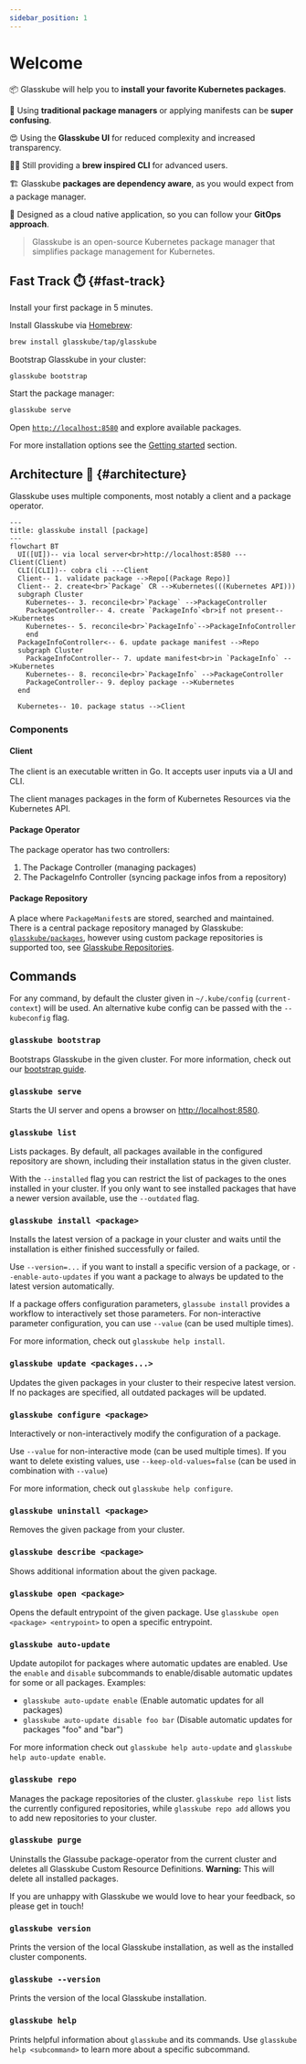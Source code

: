 ```yaml
---
sidebar_position: 1
---
```


# Welcome

📦️ Glasskube will help you to **install your favorite Kubernetes packages**.

🤯 Using **traditional package managers** or applying manifests can be **super confusing**.

😍 Using the **Glasskube UI** for reduced complexity and increased transparency.

🧑‍💻 Still providing a **brew inspired CLI** for advanced users.

🏗️ Glasskube **packages are dependency aware**, as you would expect from a package manager.

🤖 Designed as a cloud native application, so you can follow your **GitOps approach**.

> Glasskube is an open-source Kubernetes package manager that simplifies package management for Kubernetes.

## Fast Track ⏱️ {#fast-track}

Install your first package in 5 minutes.

Install Glasskube via [Homebrew](https://brew.sh/):

```bash
brew install glasskube/tap/glasskube
```

Bootstrap Glasskube in your cluster:

```
glasskube bootstrap
```

Start the package manager:

```bash
glasskube serve
```

Open [`http://localhost:8580`](http://localhost:8580) and explore available packages.

For more installation options see the [Getting started](getting-started/install) section.

## Architecture 📏 {#architecture}

Glasskube uses multiple components, most notably a client and a package operator.

```mermaid
---
title: glasskube install [package]
---
flowchart BT
  UI([UI])-- via local server<br>http://localhost:8580 ---Client(Client)
  CLI([CLI])-- cobra cli ---Client
  Client-- 1. validate package -->Repo[(Package Repo)]
  Client-- 2. create<br>`Package` CR -->Kubernetes(((Kubernetes API)))
  subgraph Cluster
    Kubernetes-- 3. reconcile<br>`Package` -->PackageController
    PackageController-- 4. create `PackageInfo`<br>if not present-->Kubernetes
    Kubernetes-- 5. reconcile<br>`PackageInfo`-->PackageInfoController
    end
  PackageInfoController<-- 6. update package manifest -->Repo
  subgraph Cluster
    PackageInfoController-- 7. update manifest<br>in `PackageInfo` -->Kubernetes
    Kubernetes-- 8. reconcile<br>`PackageInfo` -->PackageController
    PackageController-- 9. deploy package -->Kubernetes
  end

  Kubernetes-- 10. package status -->Client
```

### Components

#### Client

The client is an executable written in Go. It accepts user inputs via a UI and CLI.

The client manages packages in the form of Kubernetes Resources via the Kubernetes API.

#### Package Operator

The package operator has two controllers:

1. The Package Controller (managing packages)
2. The PackageInfo Controller (syncing package infos from a repository)

#### Package Repository

A place where `PackageManifest`s are stored, searched and maintained.
There is a central package repository managed by Glasskube: [`glasskube/packages`](https://github.com/glasskube/packages),
however using custom package repositories is supported too, see [Glasskube Repositories](design/repositories).

## Commands

For any command, by default the cluster given in `~/.kube/config` (`current-context`) will be used.
An alternative kube config can be passed with the `--kubeconfig` flag.

### `glasskube bootstrap`

Bootstraps Glasskube in the given cluster. For more information, check out our [bootstrap guide](./getting-started/bootstrap).

### `glasskube serve`

Starts the UI server and opens a browser on [http://localhost:8580](http://localhost:8580).

### `glasskube list`

Lists packages. By default, all packages available in the configured repository are shown, including their installation status in the given cluster.

With the `--installed` flag you can restrict the list of packages to the ones installed in your cluster.
If you only want to see installed packages that have a newer version available, use the `--outdated` flag.

### `glasskube install <package>`

Installs the latest version of a package in your cluster and waits until the installation is either finished successfully or failed.

Use `--version=...` if you want to install a specific version of a package, or `--enable-auto-updates` if you want a package to always be updated to the latest version automatically.

If a package offers configuration parameters, `glassube install` provides a workflow to interactively set those parameters.
For non-interactive parameter configuration, you can use `--value` (can be used multiple times).

For more information, check out `glasskube help install`.

### `glasskube update <packages...>`

Updates the given packages in your cluster to their respecive latest version.
If no packages are specified, all outdated packages will be updated.

### `glasskube configure <package>`

Interactively or non-interactively modify the configuration of a package.

Use `--value` for non-interactive mode (can be used multiple times).
If you want to delete existing values, use `--keep-old-values=false` (can be used in combination with `--value`)

For more information, check out `glasskube help configure`.

### `glasskube uninstall <package>`

Removes the given package from your cluster.

### `glasskube describe <package>`

Shows additional information about the given package.

### `glasskube open <package>`

Opens the default entrypoint of the given package.
Use `glasskube open <package> <entrypoint>` to open a specific entrypoint.

### `glasskube auto-update`

Update autopilot for packages where automatic updates are enabled.
Use the `enable` and `disable` subcommands to enable/disable automatic updates for some or all packages.
Examples:

- `glasskube auto-update enable` (Enable automatic updates for all packages)
- `glasskube auto-update disable foo bar` (Disable automatic updates for packages "foo" and "bar")

For more information check out `glasskube help auto-update` and `glasskube help auto-update enable`.

### `glasskube repo`

Manages the package repositories of the cluster. `glasskube repo list` lists the currently configured repositories,
while `glasskube repo add` allows you to add new repositories to your cluster.

### `glasskube purge`

Uninstalls the Glassube package-operator from the current cluster and deletes all Glasskube Custom Resource Definitions.
**Warning:** This will delete all installed packages.

If you are unhappy with Glasskube we would love to hear your feedback, so please get in touch!

### `glasskube version`

Prints the version of the local Glasskube installation, as well as the installed cluster components.

### `glasskube --version`

Prints the version of the local Glasskube installation.

### `glasskube help`

Prints helpful information about `glasskube` and its commands.
Use `glasskube help <subcommand>` to learn more about a specific subcommand.
